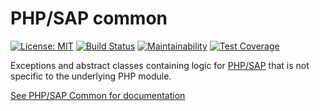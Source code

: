 # PHP/SAP common

[![License: MIT][license-mit]](LICENSE)
[![Build Status][travis-badge]][travis-ci]
[![Maintainability][maintainability-badge]][maintainability]
[![Test Coverage][coverage-badge]][coverage]

Exceptions and abstract classes containing logic for [PHP/SAP][phpsap] that is not specific to the underlying PHP module.

[See PHP/SAP Common for documentation][doc]

[phpsap]: https://php-sap.github.io
[license-mit]: https://img.shields.io/badge/license-MIT-blue.svg
[doc]: https://php-sap.github.io/common "Common classes and exceptions | PHP/SAP"
[travis-badge]: https://travis-ci.org/php-sap/common.svg?branch=master
[travis-ci]: https://travis-ci.org/php-sap/common
[maintainability-badge]: https://api.codeclimate.com/v1/badges/843db325cd8b83ff8eca/maintainability
[maintainability]: https://codeclimate.com/github/php-sap/common/maintainability
[coverage-badge]: https://api.codeclimate.com/v1/badges/843db325cd8b83ff8eca/test_coverage
[coverage]: https://codeclimate.com/github/php-sap/common/test_coverage
